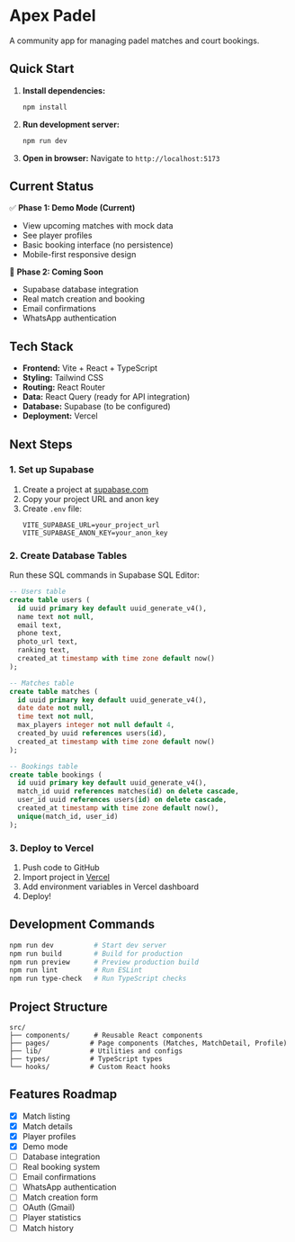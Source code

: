 # Apex Padel

A community app for managing padel matches and court bookings.

## Quick Start

1. **Install dependencies:**
   ```bash
   npm install
   ```

2. **Run development server:**
   ```bash
   npm run dev
   ```

3. **Open in browser:**
   Navigate to `http://localhost:5173`

## Current Status

✅ **Phase 1: Demo Mode (Current)**
- View upcoming matches with mock data
- See player profiles
- Basic booking interface (no persistence)
- Mobile-first responsive design

🔄 **Phase 2: Coming Soon**
- Supabase database integration
- Real match creation and booking
- Email confirmations
- WhatsApp authentication

## Tech Stack

- **Frontend:** Vite + React + TypeScript
- **Styling:** Tailwind CSS
- **Routing:** React Router
- **Data:** React Query (ready for API integration)
- **Database:** Supabase (to be configured)
- **Deployment:** Vercel

## Next Steps

### 1. Set up Supabase

1. Create a project at [supabase.com](https://supabase.com)
2. Copy your project URL and anon key
3. Create `.env` file:
   ```
   VITE_SUPABASE_URL=your_project_url
   VITE_SUPABASE_ANON_KEY=your_anon_key
   ```

### 2. Create Database Tables

Run these SQL commands in Supabase SQL Editor:

```sql
-- Users table
create table users (
  id uuid primary key default uuid_generate_v4(),
  name text not null,
  email text,
  phone text,
  photo_url text,
  ranking text,
  created_at timestamp with time zone default now()
);

-- Matches table
create table matches (
  id uuid primary key default uuid_generate_v4(),
  date date not null,
  time text not null,
  max_players integer not null default 4,
  created_by uuid references users(id),
  created_at timestamp with time zone default now()
);

-- Bookings table
create table bookings (
  id uuid primary key default uuid_generate_v4(),
  match_id uuid references matches(id) on delete cascade,
  user_id uuid references users(id) on delete cascade,
  created_at timestamp with time zone default now(),
  unique(match_id, user_id)
);
```

### 3. Deploy to Vercel

1. Push code to GitHub
2. Import project in [Vercel](https://vercel.com)
3. Add environment variables in Vercel dashboard
4. Deploy!

## Development Commands

```bash
npm run dev          # Start dev server
npm run build        # Build for production
npm run preview      # Preview production build
npm run lint         # Run ESLint
npm run type-check   # Run TypeScript checks
```

## Project Structure

```
src/
├── components/      # Reusable React components
├── pages/          # Page components (Matches, MatchDetail, Profile)
├── lib/            # Utilities and configs
├── types/          # TypeScript types
└── hooks/          # Custom React hooks
```

## Features Roadmap

- [x] Match listing
- [x] Match details
- [x] Player profiles
- [x] Demo mode
- [ ] Database integration
- [ ] Real booking system
- [ ] Email confirmations
- [ ] WhatsApp authentication
- [ ] Match creation form
- [ ] OAuth (Gmail)
- [ ] Player statistics
- [ ] Match history

